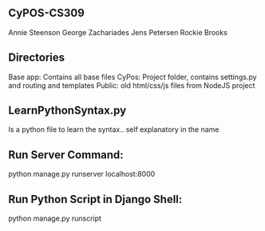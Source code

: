 CyPOS-CS309
-----------
Annie Steenson
George Zachariades
Jens Petersen
Rockie Brooks

Directories
-----------
Base app: Contains all base files
CyPos: Project folder, contains settings.py and routing and templates
Public: old html/css/js files from NodeJS project

LearnPythonSyntax.py
--------------------
Is a python file to learn the syntax.. 
self explanatory in the name

Run Server Command:
-------------------
python manage.py runserver
localhost:8000

Run Python Script in Django Shell:
----------------------------------
python manage.py runscript <script>

Dependencies
------------
Install: 

    pip install requirements.txt
    
List all: 

    pip list
    

Migrate/Update Database Commands:
---------------------------------
Generates migration files: 

    python manage.py makemigrations
    
Runs all migration files that have not been ran: 

    python manage.py migrate 
    
See all migrations: 

    python manage.py showmigrations
    
    
Administrative Account:
-----------------------
python manage.py createsuperuser

    username: grp17
    email: lilannie@iastate.edu
    password: cs309
Access Admin Interface:

    localhost:8000/admin
    
Querying Data with Django ORM:
------------------------------
Open Python Shell:

    python manage.py shell
Import Model:

    from base.models import Users
List all:

    Users.objects.all()
Get all records in an array:

    users = Users.objects.all()
    user = users[0]
Access attributes of a model:

    user.firstname
    user.lastname
    user.email
Get on record from a table where: (Can throw various exceptions)

    Users.objects.get(id=1)
Get all records from a table where: (returns an array of objects)

    Users.objects.filter(name="annie")
    Users.objects.filter(name="annie")[0].id
Get all records from a table where not: (returns an array of objects)

    Users.objects.exclude(name="annie")
    Users.objects.exclude(name="annie")[0].id
    
Template Syntax 
--------------- 
{{ variable }}
{% tag %}
{{ variable|filter }}